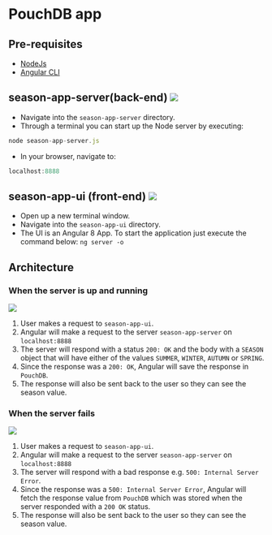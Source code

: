 # PouchDB app

## Pre-requisites

* [NodeJs](https://nodejs.org)
* [Angular CLI](https://cli.angular.io/)

## season-app-server(back-end) <img src="https://user-images.githubusercontent.com/29547780/90199441-b6503c80-ddcc-11ea-9885-3b45ffdba246.png" >

* Navigate into the `season-app-server` directory.
* Through a terminal you can start up the Node server by executing:
```javascript
node season-app-server.js
```
* In your browser, navigate to: 
```javascript
localhost:8888
```

## season-app-ui (front-end) <img src="https://user-images.githubusercontent.com/29547780/90199560-0f1fd500-ddcd-11ea-9835-5043b36b26d6.png" />

* Open up a new terminal window.
* Navigate into the `season-app-ui` directory.
* The UI is an Angular 8 App. To start the application just execute the command below:
`ng server -o` 

## Architecture

### When the server is up and running
<img src="https://user-images.githubusercontent.com/29547780/90284859-9bcca080-de6a-11ea-81da-0d680ee10d21.png" />

1. User makes a request to `season-app-ui`.
2. Angular will make a request to the server `season-app-server` on `localhost:8888`
3. The server will respond with a status `200: OK` and the body with a `SEASON` object that will have either of the values `SUMMER`, `WINTER`, `AUTUMN` or `SPRING`.
4. Since the response was a `200: OK`, Angular will save the response in `PouchDB`.
5. The response will also be sent back to the user so they can see the season value.

### When the server fails
<img src="https://user-images.githubusercontent.com/29547780/90286579-15b25900-de6e-11ea-9fca-1a9442ea8a57.png"/>

1. User makes a request to `season-app-ui`.
2. Angular will make a request to the server `season-app-server` on `localhost:8888`
3. The server will respond with a bad response e.g. `500: Internal Server Error`.
4. Since the response was a `500: Internal Server Error`, Angular will fetch the response value from `PouchDB` which was stored when the server responded with a `200 OK` status.
5. The response will also be sent back to the user so they can see the season value.